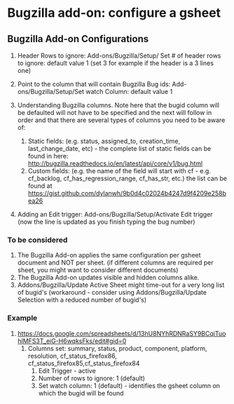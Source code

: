 # Bugzilla add-on: configure a gsheet 


## Bugzilla Add-on Configurations ##
1. Header Rows to ignore: Add-ons/Bugzilla/Setup/ Set # of header rows to ignore: default value 1 (set 3 for example if the header is a 3 lines one)
1. Point to the column that will contain Bugzilla Bug ids:  Add-ons/Bugzilla/Setup/Set watch Column: default value 1 

1. Understanding Bugzilla columns. Note here that the bugid column will be defaulted will not have to be specified and the next will follow in order and that there are several types of columns you need to be aware of:
    1. Static fields: (e.g. status, assigned_to, creation_time, last_change_date, etc) - the complete list of static fields can be found in here: http://bugzilla.readthedocs.io/en/latest/api/core/v1/bug.html
    1. Custom fields: (e.g. the name of the field will start with cf - e.g. cf_backlog, cf_has_regression_range, cf_has_str, etc.) the list can be found at https://gist.github.com/dylanwh/9b0d4c02024b4247d9f4209e258bea26 
1. Adding an Edit trigger: Add-ons/Bugzilla/Setup/Activate Edit trigger (now the line is updated as you finish typing the bug number)


### To be considered  ###
1. The Bugzilla Add-on applies the same configuration per gsheet document and NOT per sheet. (if different columns are required per sheet, you might want to consider different documents)
1. The Bugzilla Add-on updates visible and hidden columns alike.
1. Addons/Bugzilla/Update Active Sheet might time-out for a very long list of bugid's (workaround - consider using Addons/Bugzilla/Update Selection with a reduced number of bugid's)

 
### Example  ###
1. https://docs.google.com/spreadsheets/d/13hU8NYhRDNRaSY9BCqiTuohlMFS3T_eiG-H6wqksFks/edit#gid=0
    1. Columns set: summary, status, product, component, platform, resolution, cf_status_firefox86, cf_status_firefox85,cf_status_firefox84
        1. Edit Trigger - active
        1. Number of rows to ignore: 1 (default)
        1. Set watch column: 1 (default) - identifies the gsheet column on which the bugid will be found
        
    
        






